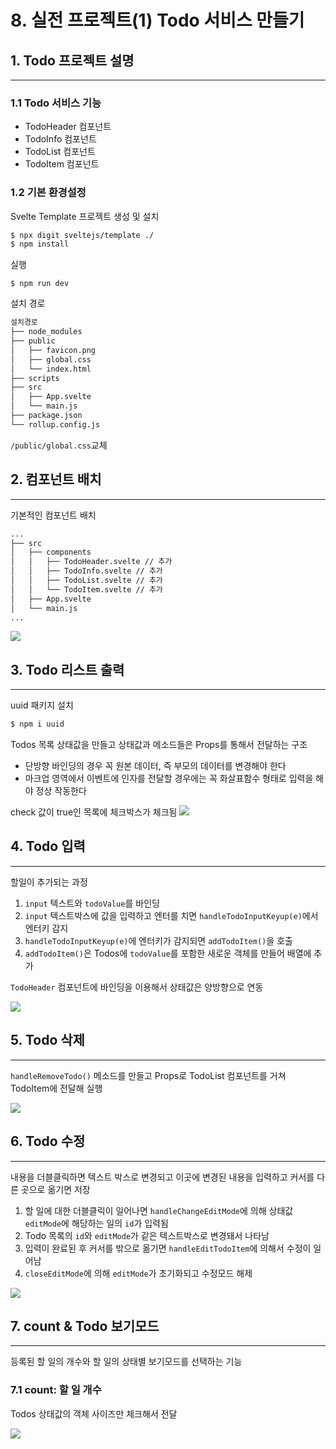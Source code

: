 # 8. 실전 프로젝트(1) Todo 서비스 만들기

## 1. Todo 프로젝트 설명

---

### 1.1 Todo 서비스 기능
- TodoHeader 컴포넌트
- TodoInfo 컴포넌트
- TodoList 컴포넌트
- TodoItem 컴포넌트

### 1.2 기본 환경설정
Svelte Template 프로젝트 생성 및 설치
```bash
$ npx digit sveltejs/template ./
$ npm install
```

실행
```
$ npm run dev
```

설치 경로
```bash
설치경로
├── node_modules
├── public
│   ├── favicon.png
│   ├── global.css
│   └── index.html
├── scripts
├── src
│   ├── App.svelte
│   └── main.js
├── package.json
└── rollup.config.js
```

`/public/global.css`교체


## 2. 컴포넌트 배치

---

기본적인 컴포넌트 배치
```bash
...
├── src
│   ├── components
│   │   ├── TodoHeader.svelte // 추가
│   │   ├── TodoInfo.svelte // 추가
│   │   ├── TodoList.svelte // 추가
│   │   └── TodoItem.svelte // 추가
│   ├── App.svelte
│   └── main.js
...
```

![](attachments/20231105164311.png)


## 3. Todo 리스트 출력

---

uuid 패키지 설치
```bash
$ npm i uuid
```

Todos 목록 상태값을 만들고 상태값과 메소드들은 Props를 통해서 전달하는 구조

- 단방향 바인딩의 경우 꼭 원본 데이터, 즉 부모의 데이터를 변경해야 한다
- 마크업 영역에서 이벤트에 인자를 전달할 경우에는 꼭 화살표함수 형태로 입력을 해야 정상 작동한다

check 값이 true인 목록에 체크박스가 체크됨
![](attachments/20231105171509.png)


## 4. Todo 입력

---

할일이 추가되는 과정
1. `input` 텍스트와 `todoValue`를 바인딩
2. `input` 텍스트박스에 값을 입력하고 엔터를 치면 `handleTodoInputKeyup(e)`에서 엔터키 감지
3. `handleTodoInputKeyup(e)`에 엔터키가 감지되면 `addTodoItem()`을 호출
4. `addTodoItem()`은 Todos에 `todoValue`를 포함한 새로운 객체를 만들어 배열에 추가

`TodoHeader` 컴포넌트에 바인딩을 이용해서 상태값은 양방향으로 연동

![](attachments/20231105190230.png)


## 5. Todo 삭제

---

`handleRemoveTodo()` 메소드를 만들고 Props로 TodoList 컴포넌트를 거쳐 TodoItem에 전달해 실행

![](attachments/20231105190956.png)


## 6. Todo 수정

---

내용을 더블클릭하면 텍스트 박스로 변경되고 이곳에 변경된 내용을 입력하고 커서를 다른 곳으로 옮기면 저장

1. 할 일에 대한 더블클릭이 일어나면 `handleChangeEditMode`에 의해 상태값 `editMode`에 해당하는 일의 `id`가 입력됨
2. Todo 목록의 `id`와 `editMode`가 같은 텍스트박스로 변경돼서 나타남
3. 입력이 완료된 후 커서를 밖으로 옮기면 `handleEditTodoItem`에 의해서 수정이 일어남
4. `closeEditMode`에 의해 `editMode`가 초기화되고 수정모드 해제

![](Pasted%20image%2020231105192650.png)


## 7. count & Todo 보기모드

---

등록된 할 일의 개수와 할 일의 상태별 보기모드를 선택하는 기능
### 7.1 count: 할 일 개수
Todos 상태값의 객체 사이즈만 체크해서 전달

![](attachments/20231105212936.png)